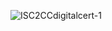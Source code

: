 ![ISC2CCdigitalcert-1](https://github.com/ButchBytes-sec/ButchBytes-sec/assets/78964580/2c94fa80-aeaf-45c0-94db-c9396f395fda)
